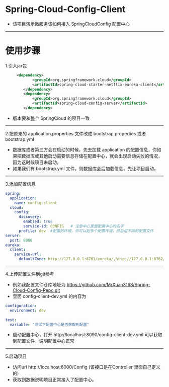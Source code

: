 # Spring-Cloud-Config-Client 
 - 该项目演示微服务该如何接入 SpringCloudConfig 配置中心

--- 

# 使用步骤
1.引入jar包
```xml
     <dependency>
            <groupId>org.springframework.cloud</groupId>
            <artifactId>spring-cloud-starter-netflix-eureka-client</artifactId>
        </dependency>
        <dependency>
            <groupId>org.springframework.cloud</groupId>
            <artifactId>spring-cloud-config-server</artifactId>
        </dependency>
```
- 版本要和整个 SpringCloud 的项目一致

---

2.把原来的 application.properties 文件改成 bootstrap.properties 或者 bootstrap.yml
   - 数据库或者第三方会在启动的时候，先去加载 application 的配置信息，你如果把数据库或其他启动需要信息存储在配置中心，就会出现启动失败的情况，因为这时候项目未启动。
   - 如果我们有 bootstrap.yml 文件，则数据库会后加载信息，先让项目启动。

---

3.添加配置信息
```yaml
spring:
  application:
    name: config-client
  cloud:
    config:
      discovery:
        enabled: true
        service-id: CONFIG   # 注册中心里面配置中心的名字
      profile: dev  #配置的环境，你可以起多个配置环境，然后用不同的配置文件
server:
  port: 8000
eureka:
  client:
    service-url:
      defaultZone: http://127.0.0.1:8761/eureka/,http://127.0.0.1:8762/eureka/,http://127.0.0.1:8763/eureka/  #向注册中心注册
```

---

4.上传配置文件到git参考
- 例如我配置文件仓库地址为 https://github.com/MrXuan3168/Spring-Cloud-Config-Repo.git
- 里面 config-client-dev.yml 的内容为
```yaml
configuration:
  environment: dev
  
test:
  variable: "测试下配置中心是否获取到配置"
```
- 启动配置中心，打开 http://localhost:8090/config-client-dev.yml 可以获取到配置文件，说明配置中心正常

---

5.启动项目
- 访问url http://localhost:8000/Config (该接口是在Controller 里面自己定义的)
- 获取到数据说明项目正常接入了配置中心。

